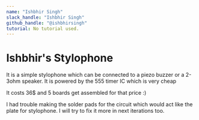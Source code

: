 ```yaml
---
name: "Ishbhir Singh"
slack_handle: "Ishbhir Singh"
github_handle: "@ishbhirsingh"
tutorial: No tutorial used.
---
```


# Ishbhir's Stylophone

It is a simple stylophone which can be connected to a piezo buzzer or a 2-3ohm speaker. It is powered by the 555 timer IC which is very cheap

It costs 36$ and 5 boards get assembled for that price :)

I had trouble making the solder pads for the circuit which would act like the plate for stylophone. I will try to fix it more in next iterations too.
